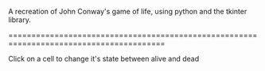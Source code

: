 A recreation of John Conway's game of life, using python and the tkinter library.

========================================================================================

Click on a cell to change it's state between alive and dead
